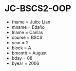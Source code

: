 # JC-BSCS2-OOP

- fname = Julce Lian 
- mname = Edaño
- lname = Canlas
- course = BSCS
- year = 2
- block = A
- bmonth = August
- bday = 08
- byear = 2006
